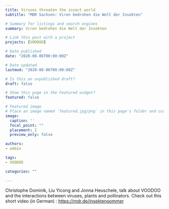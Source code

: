 ```yaml
---
title: Viruses threaten the insect world
subtitle: "MDR Sachsen: Viren bedrohen die Welt der Insekten"

# Summary for listings and search engines
summary: Viren bedrohen die Welt der Insekten

# Link this post with a project
projects: [VOODOO]

# Date published
date: "2020-08-06T00:00:00Z"

# Date updated
lastmod: "2020-08-06T00:00:00Z"

# Is this an unpublished draft?
draft: false

# Show this page in the Featured widget?
featured: false

# Featured image
# Place an image named `featured.jpg/png` in this page's folder and customize its options here.
image:
  caption: ''
  focal_point: ""
  placement: 2
  preview_only: false

authors:
- admin

tags:
- VOODOO

categories: ""

---
```


Christophe Dominik, Liu Yicong and Jonna Heuschele, talk about VOODOO and the interactions between viruses, plants and pollinators. Check out this short video (in German) : https://mdr.de/insektensommer